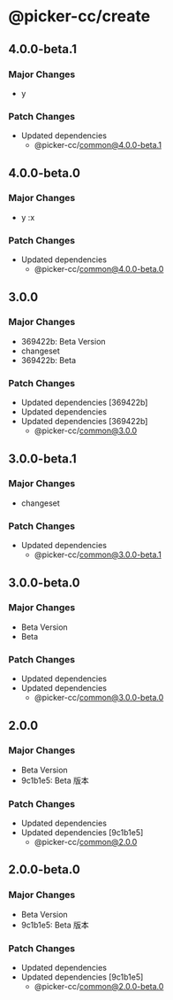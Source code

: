 # @picker-cc/create

## 4.0.0-beta.1

### Major Changes

-   y

### Patch Changes

-   Updated dependencies
    -   @picker-cc/common@4.0.0-beta.1

## 4.0.0-beta.0

### Major Changes

-   y
    :x

### Patch Changes

-   Updated dependencies
    -   @picker-cc/common@4.0.0-beta.0

## 3.0.0

### Major Changes

-   369422b: Beta Version
-   changeset
-   369422b: Beta

### Patch Changes

-   Updated dependencies [369422b]
-   Updated dependencies
-   Updated dependencies [369422b]
    -   @picker-cc/common@3.0.0

## 3.0.0-beta.1

### Major Changes

-   changeset

### Patch Changes

-   Updated dependencies
    -   @picker-cc/common@3.0.0-beta.1

## 3.0.0-beta.0

### Major Changes

-   Beta Version
-   Beta

### Patch Changes

-   Updated dependencies
-   Updated dependencies
    -   @picker-cc/common@3.0.0-beta.0

## 2.0.0

### Major Changes

-   Beta Version
-   9c1b1e5: Beta 版本

### Patch Changes

-   Updated dependencies
-   Updated dependencies [9c1b1e5]
    -   @picker-cc/common@2.0.0

## 2.0.0-beta.0

### Major Changes

-   Beta Version
-   9c1b1e5: Beta 版本

### Patch Changes

-   Updated dependencies
-   Updated dependencies [9c1b1e5]
    -   @picker-cc/common@2.0.0-beta.0
